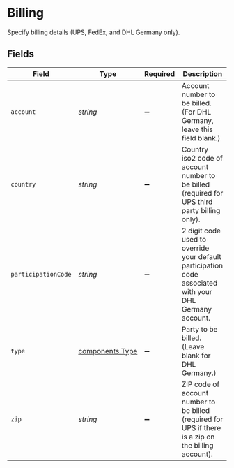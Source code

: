 # Billing

Specify billing details (UPS, FedEx, and DHL Germany only).


## Fields

| Field                                                                                                   | Type                                                                                                    | Required                                                                                                | Description                                                                                             |
| ------------------------------------------------------------------------------------------------------- | ------------------------------------------------------------------------------------------------------- | ------------------------------------------------------------------------------------------------------- | ------------------------------------------------------------------------------------------------------- |
| `account`                                                                                               | *string*                                                                                                | :heavy_minus_sign:                                                                                      | Account number to be billed. (For DHL Germany, leave this field blank.)                                 |
| `country`                                                                                               | *string*                                                                                                | :heavy_minus_sign:                                                                                      | Country iso2 code of account number to be billed (required for UPS third party billing only).           |
| `participationCode`                                                                                     | *string*                                                                                                | :heavy_minus_sign:                                                                                      | 2 digit code used to override your default participation code associated with your DHL Germany account. |
| `type`                                                                                                  | [components.Type](../../models/components/type.md)                                                      | :heavy_minus_sign:                                                                                      | Party to be billed. (Leave blank for DHL Germany.)                                                      |
| `zip`                                                                                                   | *string*                                                                                                | :heavy_minus_sign:                                                                                      | ZIP code of account number to be billed (required for UPS if there is a zip on the billing account).    |